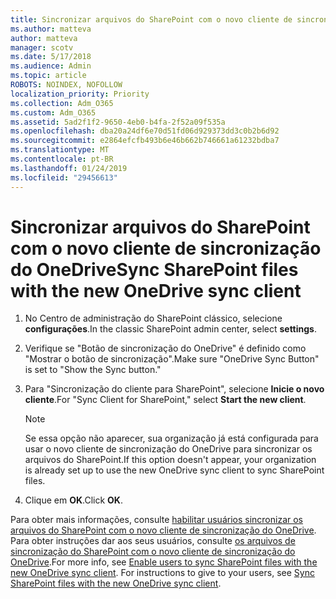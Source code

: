 ```yaml
---
title: Sincronizar arquivos do SharePoint com o novo cliente de sincronização do OneDrive
ms.author: matteva
author: matteva
manager: scotv
ms.date: 5/17/2018
ms.audience: Admin
ms.topic: article
ROBOTS: NOINDEX, NOFOLLOW
localization_priority: Priority
ms.collection: Adm_O365
ms.custom: Adm_O365
ms.assetid: 5ad2f1f2-9650-4eb0-b4fa-2f52a09f535a
ms.openlocfilehash: dba20a24df6e70d51fd06d929373dd3c0b2b6d92
ms.sourcegitcommit: e2864efcfb493b6e46b662b746661a61232bdba7
ms.translationtype: MT
ms.contentlocale: pt-BR
ms.lasthandoff: 01/24/2019
ms.locfileid: "29456613"
---
```

# <a name="sync-sharepoint-files-with-the-new-onedrive-sync-client"></a><span data-ttu-id="7282b-102">Sincronizar arquivos do SharePoint com o novo cliente de sincronização do OneDrive</span><span class="sxs-lookup"><span data-stu-id="7282b-102">Sync SharePoint files with the new OneDrive sync client</span></span>

1. <span data-ttu-id="7282b-103">No Centro de administração do SharePoint clássico, selecione **configurações**.</span><span class="sxs-lookup"><span data-stu-id="7282b-103">In the classic SharePoint admin center, select **settings**.</span></span>
    
2. <span data-ttu-id="7282b-104">Verifique se "Botão de sincronização do OneDrive" é definido como "Mostrar o botão de sincronização".</span><span class="sxs-lookup"><span data-stu-id="7282b-104">Make sure "OneDrive Sync Button" is set to "Show the Sync button."</span></span>
    
3. <span data-ttu-id="7282b-105">Para "Sincronização do cliente para SharePoint", selecione **Inicie o novo cliente**.</span><span class="sxs-lookup"><span data-stu-id="7282b-105">For "Sync Client for SharePoint," select **Start the new client**.</span></span>
    
    > [!NOTE]
    > <span data-ttu-id="7282b-106">Se essa opção não aparecer, sua organização já está configurada para usar o novo cliente de sincronização do OneDrive para sincronizar os arquivos do SharePoint.</span><span class="sxs-lookup"><span data-stu-id="7282b-106">If this option doesn't appear, your organization is already set up to use the new OneDrive sync client to sync SharePoint files.</span></span> 
  
4. <span data-ttu-id="7282b-107">Clique em **OK**.</span><span class="sxs-lookup"><span data-stu-id="7282b-107">Click **OK**.</span></span>
    
<span data-ttu-id="7282b-p101">Para obter mais informações, consulte [habilitar usuários sincronizar os arquivos do SharePoint com o novo cliente de sincronização do OneDrive](https://go.microsoft.com/fwlink/?linkid=866433). Para obter instruções dar aos seus usuários, consulte [os arquivos de sincronização do SharePoint com o novo cliente de sincronização do OneDrive](https://go.microsoft.com/fwlink/?linkid=866427).</span><span class="sxs-lookup"><span data-stu-id="7282b-p101">For more info, see [Enable users to sync SharePoint files with the new OneDrive sync client](https://go.microsoft.com/fwlink/?linkid=866433). For instructions to give to your users, see [Sync SharePoint files with the new OneDrive sync client](https://go.microsoft.com/fwlink/?linkid=866427).</span></span>
  

